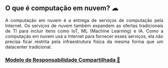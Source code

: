 ## O que é computação em nuvem? ☁

<p align="justify"> A computação em nuvem é a entrega de serviços de computação pela Internet. Os serviços de nuvem também expandem as ofertas tradicionais de TI para incluir itens como IoT, ML (Machine Learning) e IA. Como a computação em nuvem usa a Internet para fornecer esses serviços, ela não precisa ficar restrita pela infraestrutura física da mesma forma que um datacenter tradicional. </a>

### <a href="https://github.com/ofabiobatista/AZ-900/blob/main/README.md"> Modelo de Responsabilidade Compartilhada 🤝 </a>
